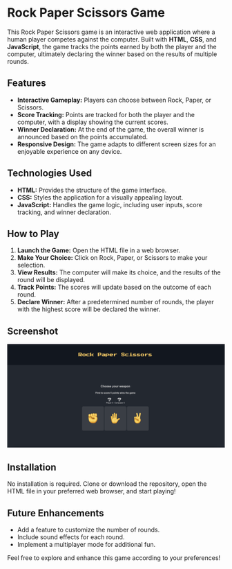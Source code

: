 # Rock Paper Scissors Game

This Rock Paper Scissors game is an interactive web application where a human player competes against the computer. Built with **HTML**, **CSS**, and **JavaScript**, the game tracks the points earned by both the player and the computer, ultimately declaring the winner based on the results of multiple rounds.

## Features
- **Interactive Gameplay:** Players can choose between Rock, Paper, or Scissors.
- **Score Tracking:** Points are tracked for both the player and the computer, with a display showing the current scores.
- **Winner Declaration:** At the end of the game, the overall winner is announced based on the points accumulated.
- **Responsive Design:** The game adapts to different screen sizes for an enjoyable experience on any device.

## Technologies Used
- **HTML:** Provides the structure of the game interface.
- **CSS:** Styles the application for a visually appealing layout.
- **JavaScript:** Handles the game logic, including user inputs, score tracking, and winner declaration.

## How to Play
1. **Launch the Game:** Open the HTML file in a web browser.
2. **Make Your Choice:** Click on Rock, Paper, or Scissors to make your selection.
3. **View Results:** The computer will make its choice, and the results of the round will be displayed.
4. **Track Points:** The scores will update based on the outcome of each round.
5. **Declare Winner:** After a predetermined number of rounds, the player with the highest score will be declared the winner.

## Screenshot
![Rock Paper Scissors Demo](assets/Screenshot%202024-10-08%20at%2017.33.52.png)

## Installation
No installation is required. Clone or download the repository, open the HTML file in your preferred web browser, and start playing!

## Future Enhancements
- Add a feature to customize the number of rounds.
- Include sound effects for each round.
- Implement a multiplayer mode for additional fun.

Feel free to explore and enhance this game according to your preferences!
